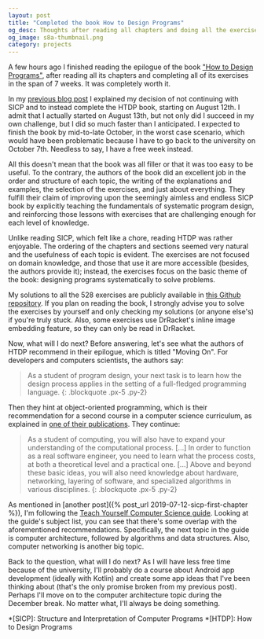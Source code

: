 ```yaml
---
layout: post
title: "Completed the book How to Design Programs"
og_desc: Thoughts after reading all chapters and doing all the exercises.
og_image: s8a-thumbnail.png
category: projects
---
```

A few hours ago I finished reading the epilogue of the book ["How to Design Programs"](https://htdp.org), after reading all its chapters and completing all of its exercises in the span of 7 weeks. It was completely worth it.

In my [previous blog post](/2019/08/05/sicp-doubts.html) I explained my decision of not continuing with SICP and to instead complete the HTDP book, starting on August 12th. I admit that I actually started on August 13th, but not only did I succeed in my own challenge, but I did so much faster than I anticipated. I expected to finish the book by mid-to-late October, in the worst case scenario, which would have been problematic because I have to go back to the university on October 7th. Needless to say, I have a free week instead.

All this doesn't mean that the book was all filler or that it was too easy to be useful. To the contrary, the authors of the book did an excellent job in the order and structure of each topic, the writing of the explanations and examples, the selection of the exercises, and just about everything. They fulfill their claim of improving upon the seemingly aimless and endless SICP book by explicitly teaching the fundamentals of systematic program design, and reinforcing those lessons with exercises that are challenging enough for each level of knowledge.

Unlike reading SICP, which felt like a chore, reading HTDP was rather enjoyable. The ordering of the chapters and sections seemed very natural and the usefulness of each topic is evident. The exercises are not focused on domain knowledge, and those that use it are more accessible (besides, the authors provide it); instead, the exercises focus on the basic theme of the book: designing programs systematically to solve problems.

My solutions to all the 528 exercises are publicly available in [this Github repository](https://github.com/S8A/sicp-exercises). If you plan on reading the book, I strongly advise you to solve the exercises by yourself and only checking my solutions (or anyone else's) if you're truly stuck. Also, some exercises use DrRacket's inline image embedding feature, so they can only be read in DrRacket.

Now, what will I do next? Before answering, let's see what the authors of HTDP recommend in their epilogue, which is titled "Moving On". For developers and computers scientists, the authors say:

> As a student of program design, your next task is to learn how the design process applies in the setting of a full-fledged programming language.
{: .blockquote .px-5 .py-2}

Then they hint at object-oriented programming, which is their recommendation for a second course in a computer science curriculum, as explained in [one of their publications](https://www2.ccs.neu.edu/racket/pubs/jfp2004-fffk.pdf). They continue:

> As a student of computing, you will also have to expand your understanding of the computational process. [...] In order to function as a real software engineer, you need to learn what the process costs, at both a theoretical level and a practical one. [...] Above and beyond these basic ideas, you will also need knowledge about hardware, networking, layering of software, and specialized algorithms in various disciplines.
{: .blockquote .px-5 .py-2}

As mentioned in [another post]({% post_url 2019-07-12-sicp-first-chapter %}), I'm following the [Teach Yourself Computer Science guide](https://teachyourselfcs.com/). Looking at the guide's subject list, you can see that there's some overlap with the aforementioned recommendations. Specifically, the next topic in the guide is computer architecture, followed by algorithms and data structures. Also, computer networking is another big topic.

Back to the question, what will I do next? As I will have less free time because of the university, I'll probably do a course about Android app development (ideally with Kotlin) and create some app ideas that I've been thinking about (that's the only promise broken from my previous post). Perhaps I'll move on to the computer architecture topic during the December break. No matter what, I'll always be doing something.


*[SICP]: Structure and Interpretation of Computer Programs
*[HTDP]: How to Design Programs
